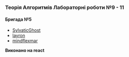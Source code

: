 ### Теорія Алгоритмів Лабораторні роботи №9 - 11
#### Бригада №5 
* [SylvaticGhost](https://github.com/SylvaticGhost)
* [layron](https://github.com/layron11)
* [mindflexmar](https://github.com/mindflexmar)

__Виконано на react__
